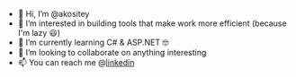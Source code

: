 - 👋 Hi, I’m @akositey
- 👀 I’m interested in building tools that make work more efficient (because I'm lazy :smiley:)
- 🌱 I’m currently learning C# & ASP.NET :nerd_face:
- 💞️ I’m looking to collaborate on anything interesting
- 📫 You can reach me @[linkedin](https://linkedin.com/in/chestermartinez)

<!---
akositey/akositey is a ✨ special ✨ repository because its `README.md` (this file) appears on your GitHub profile.
You can click the Preview link to take a look at your changes.
--->
